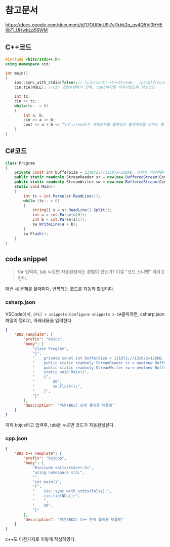 # 참고문서
https://docs.google.com/document/d/17OUl9nU9i7vTkhk2q_qy4Q5Vl0HHE9bTLUHwbLp56WM

## C++코드
```C++
#include <bits/stdc++.h>
using namespace std;

int main()
{
    ios::sync_with_stdio(false);// (cin/cout)->C++Stream,  (printf/scanf)-> C_Stream, 두 스트림간의 동기화를 끊는코드.
    cin.tie(NULL); //cin 명령수행하기 전에, cout버퍼를 비우지않도록 하는코드

    int tc;
    cin >> tc;
    while(tc-- > 0)
    {
        int a, b;
        cin >> a >> b;
        cout << a + b << "\n";//endl은 개행문자를 출력하고 출력버퍼를 비우는 명령.-> 버퍼비울필요없으므로, 개행문자사용할것.
    }
}
```
## C#코드
```C#
class Program
{
    private const int bufferSize = 131072;//131072=128KB. 경험적 가장빠른속도. 기본=4096=4KB.
    public static readonly StreamReader sr = new(new BufferedStream(Console.OpenStandardInput(), bufferSize));
    public static readonly StreamWriter sw = new(new BufferedStream(Console.OpenStandardOutput(), bufferSize));
    static void Main()
    {
        int tc = int.Parse(sr.ReadLine());
        while (tc-- > 0)
        {
            string[] s = sr.ReadLine().Split();
            int a = int.Parse(s[0]);
            int b = int.Parse(s[1]);
            sw.WriteLine(a + b);
        }
        sw.Flush();
    }
}
```

## code snippet
> for 입력후, tab 누르면 자동완성되는 경험이 있는가?
> 이걸 "코드 스니펫" 이라고 한다.

매번 새 문제를 풀때마다, 반복되는 코드를 자동화 할것이다.

### csharp.json
VSCode에서, `[F1] > snippets:Configure snippets > C#`클릭하면, csharp.json파일이 열리고, 아래내용을 입력한다.
```json
{
    "BOJ Template": {
        "prefix": "bojcs",
        "body": [
            "class Program",
            "{",
            "    private const int bufferSize = 131072;//131072=128KB. 경험적 가장빠른속도. 기본=4096=4KB.",
            "    public static readonly StreamReader sr = new(new BufferedStream(Console.OpenStandardInput(), bufferSize));",
            "    public static readonly StreamWriter sw = new(new BufferedStream(Console.OpenStandardOutput(), bufferSize));",
            "    static void Main()",
            "    {",
            "        $0",
            "        sw.Flush();",
            "    }",
            "}"
        ],
        "description": "백준(BOJ) 문제 풀이용 템플릿"
    }
}
```
이제 bojcs라고 입력후, tab을 누르면 코드가 자동완성된다.


### cpp.json
```json
{
    "BOJ C++ Template": {
        "prefix": "bojcpp",
        "body": [
            "#include <bits/stdc++.h>",
            "using namespace std;",
            "",
            "int main()",
            "{",
            "    ios::sync_with_stdio(false);",
            "    cin.tie(NULL);",
            "    ",
            "    $0",
            "}"
        ],
        "description": "백준(BOJ) C++ 문제 풀이용 템플릿"
    }
}
```
c++도 마찬가지로 이렇게 작성하였다.